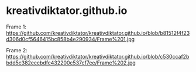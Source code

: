 # kreativdiktator.github.io

Frame 1:
https://github.com/kreativdiktator/kreativdiktator.github.io/blob/b81512f4f23d306d0cf5646415bc858b4e290934/Frame%201.jpg

Frame 2:
https://github.com/kreativdiktator/kreativdiktator.github.io/blob/c530ccaf2bbdd5c382eccbdfc432200c537cf7ee/Frame%202.jpg
